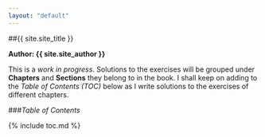 ```yaml
---
layout: "default"
---
```



##{{ site.site_title }}

**Author: {{ site.site_author }}**

This is a _work in progress_. Solutions to the exercises will be grouped under **Chapters** and **Sections** they belong to in the book. I shall keep on adding to the _Table of Contents (TOC)_ below as I write solutions to the exercises of different chapters.

###_Table of Contents_

{% include toc.md %}